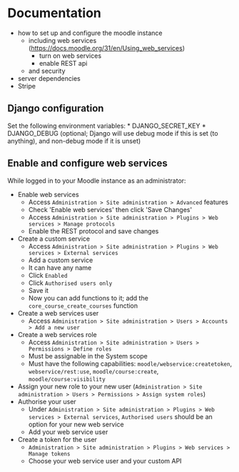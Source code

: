 # Documentation

* how to set up and configure the moodle instance
    * including web services (https://docs.moodle.org/31/en/Using_web_services)
        * turn on web services
        * enable REST api
    * and security
* server dependencies
* Stripe

## Django configuration

Set the following environment variables:
    * DJANGO_SECRET_KEY
    * DJANGO_DEBUG (optional; Django will use debug mode if this is set (to anything), and non-debug mode if it is unset)

## Enable and configure web services

While logged in to your Moodle instance as an administrator:
* Enable web services
    * Access `Administration > Site administration > Advanced` features
    * Check 'Enable web services' then click 'Save Changes'
    * Access `Administration > Site administration > Plugins > Web services > Manage protocols`
    * Enable the REST protocol and save changes
* Create a custom service
    * Access `Administration > Site administration > Plugins > Web services > External services`
    * Add a custom service
    * It can have any name
    * Click `Enabled`
    * Click `Authorised users only`
    * Save it
    * Now you can add functions to it; add the `core_course_create_courses` function
* Create a web services user
    * Access `Administration > Site administration > Users > Accounts > Add a new user`
* Create a web services role
    * Access `Administration > Site administration > Users > Permissions > Define roles`
    * Must be assignable in the System scope
    * Must have the following capabilities: `moodle/webservice:createtoken`, `webservice/rest:use`, `moodle/course:create`, `moodle/course:visibility`
* Assign your new role to your new user (`Administration > Site administration > Users > Permissions > Assign system roles`)
* Authorise your user
    * Under `Administration > Site administration > Plugins > Web services > External services`, `Authorised users` should be an option for your new web service
    * Add your web service user
* Create a token for the user
    * `Administration > Site administration > Plugins > Web services > Manage tokens`
    * Choose your web service user and your custom API
